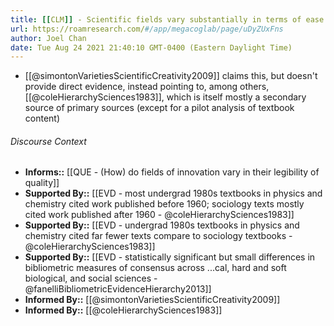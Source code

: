 ```yaml
---
title: [[CLM]] - Scientific fields vary substantially in terms of ease of consensus on judging what constitutes a valuable new contribution
url: https://roamresearch.com/#/app/megacoglab/page/uDyZUxFns
author: Joel Chan
date: Tue Aug 24 2021 21:40:10 GMT-0400 (Eastern Daylight Time)
---
```


- [[@simontonVarietiesScientificCreativity2009]] claims this, but doesn't provide direct evidence, instead pointing to, among others, [[@coleHierarchySciences1983]], which is itself mostly a secondary source of primary sources (except for a pilot analysis of textbook content)

###### Discourse Context

- **Informs::** [[QUE - (How) do fields of innovation vary in their legibility of quality]]
- **Supported By::** [[EVD - most undergrad 1980s textbooks in physics and chemistry cited work published before 1960; sociology texts mostly cited work published after 1960 - @coleHierarchySciences1983]]
- **Supported By::** [[EVD - undergrad 1980s textbooks in physics and chemistry cited far fewer texts compare to sociology textbooks - @coleHierarchySciences1983]]
- **Supported By::** [[EVD - statistically significant but small differences in bibliometric measures of consensus across ...cal, hard and soft biological, and social sciences  - @fanelliBibliometricEvidenceHierarchy2013]]
- **Informed By::** [[@simontonVarietiesScientificCreativity2009]]
- **Informed By::** [[@coleHierarchySciences1983]]
